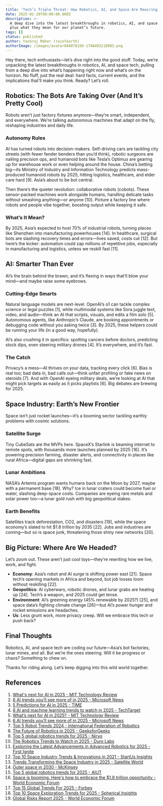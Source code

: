 ```yaml
---
title: 'Tech’s Triple Threat: How Robotics, AI, and Space Are Rewiring Our World'
date: 2025-02-20T00:00:00.000Z
description: >-
  A deep dive into the latest breakthroughs in robotics, AI, and space tech,
  plus what they mean for our planet’s future.
tags: []
status: published
author: Yashraj Maher (rajofearth)
authorImage: /images/avatar684078169-1748493218003.png
---
```


Hey there, tech enthusiasts—let’s dive right into the good stuff. Today, we’re unpacking the latest breakthroughs in robotics, AI, and space tech, pulling from a deep dive into what’s happening right now and what’s on the horizon. No fluff, just the real deal: hard facts, current events, and the implications that’ll make you think. Ready? Let’s roll.

## Robotics: The Bots Are Taking Over (And It’s Pretty Cool)

Robots aren’t just factory fixtures anymore—they’re smart, independent, and everywhere. We’re talking autonomous machines that adapt on the fly, reshaping industries and daily life.

### Autonomy Rules
AI has turned robots into decision-makers. Self-driving cars are tackling city streets (with fewer fender benders than you’d think), robotic surgeons are nailing precision ops, and humanoid bots like Tesla’s Optimus are gearing up for warehouse work or even helping around the house. China’s betting big—its Ministry of Industry and Information Technology predicts mass-produced humanoid robots by 2025, hitting logistics, healthcare, and elder care hard [9]. Asia’s about to be bot central.

Then there’s the quieter revolution: collaborative robots (cobots). These sensor-packed machines work alongside humans, handling delicate tasks without smashing anything—or anyone [10]. Picture a factory line where robots and people vibe together, boosting output while keeping it safe.

### What’s It Mean?
By 2025, Asia’s expected to host 70% of industrial robots, turning places like Shenzhen into manufacturing powerhouses [14]. In healthcare, surgical bots are slashing recovery times and errors—lives saved, costs cut [12]. But here’s the kicker: automation could zap millions of repetitive jobs, especially in manufacturing and logistics, unless we reskill fast [11].

## AI: Smarter Than Ever

AI’s the brain behind the brawn, and it’s flexing in ways that’ll blow your mind—and maybe raise some eyebrows.

### Cutting-Edge Smarts
Natural language models are next-level. OpenAI’s o1 can tackle complex science or legal puzzles [1], while multimodal systems like Sora juggle text, video, and audio—think an AI that scripts, visuals, and edits a film solo [5]. Autonomous agents, like Anthropic’s Claude, are booking appointments or debugging code without you asking twice [3]. By 2025, these helpers could be running your life (in a good way, hopefully).

AI’s also crushing it in specifics: spotting cancers before doctors, predicting stock dips, even steering military drones [4]. It’s everywhere, and it’s fast.

### The Catch
Privacy’s a mess—AI thrives on your data, tracking every click [6]. Bias is real too; bad data in, bad calls out—think unfair profiling or fake news on steroids [7]. And with OpenAI eyeing military deals, we’re looking at AI that might pick targets as easily as it picks playlists [6]. Big debates are brewing for 2025.

## Space Industry: Earth’s New Frontier

Space isn’t just rocket launches—it’s a booming sector tackling earthly problems with cosmic solutions.

### Satellite Surge
Tiny CubeSats are the MVPs here. SpaceX’s Starlink is beaming internet to remote spots, with thousands more launches planned by 2025 [16]. It’s powering precision farming, disaster alerts, and connectivity in places like rural Africa—digital gaps are shrinking fast.

### Lunar Ambitions
NASA’s Artemis program wants humans back on the Moon by 2027, maybe with a permanent base [18]. Why? Ice in lunar craters could become fuel or water, slashing deep-space costs. Companies are eyeing rare metals and solar power too—a lunar gold rush with big geopolitical stakes.

### Earth Benefits
Satellites track deforestation, CO2, and disasters [19], while the space economy’s slated to hit $1.8 trillion by 2035 [22]. Jobs and industries are coming—but so is space junk, threatening those shiny new networks [20].

## Big Picture: Where Are We Headed?

Let’s zoom out. These aren’t just cool toys—they’re rewriting how we live, work, and fight.

- **Economy**: Asia’s robot and AI surge is shifting power east [21]. Space tech’s opening markets in Africa and beyond, but job losses loom without reskilling [22].
- **Geopolitics**: AI cyberwars, robotic drones, and lunar grabs are heating up [24]. Tech’s a weapon, and 2025 could get tense.
- **Environment**: AI’s greening energy (45% renewable by 2025?) [25], and space data’s fighting climate change [26]—but AI’s power hunger and rocket emissions are headaches.
- **Us**: Less grunt work, more privacy creep. Will we embrace this tech or push back?

## Final Thoughts

Robotics, AI, and space tech are coding our future—Asia’s bot factories, lunar mines, and all. But we’re the ones steering. Will it be progress or chaos? Something to chew on.

Thanks for riding along. Let’s keep digging into this wild world together.

## References
1. [What's next for AI in 2025 - MIT Technology Review](https://www.technologyreview.com/2025/01/08/1109188/whats-next-for-ai-in-2025/)
2. [6 AI trends you’ll see more of in 2025 - Microsoft News](https://news.microsoft.com/source/features/ai/6-ai-trends-youll-see-more-of-in-2025/)
3. [5 Predictions for AI in 2025 - TIME](https://time.com/7204665/ai-predictions-2025/)
4. [8 AI and machine learning trends to watch in 2025 - TechTarget](https://www.techtarget.com/searchenterpriseai/tip/9-top-AI-and-machine-learning-trends)
5. [What’s next for AI in 2025? - MIT Technology Review](https://www.technologyreview.com/2025/01/14/1109958/whats-next-for-ai-in-2025-2/)
6. [6 AI trends you’ll see more of in 2025 - Microsoft News](https://news.microsoft.com/en-cee/2025/01/08/6-ai-trends-youll-see-more-of-in-2025/)
7. [Top 5 Robot Trends 2024 - International Federation of Robotics](https://ifr.org/ifr-press-releases/news/top-5-robot-trends-2024)
8. [The Future of Robotics in 2025 - GeeksforGeeks](https://www.geeksforgeeks.org/the-future-of-robotics/)
9. [Top 5 global robotics trends for 2025 - Niryo](https://niryo.com/robotics-trends-for-2025/)
10. [The Robotics Trends to Watch in 2025 - Duro Labs](https://durolabs.co/blog/robotics-trends/)
11. [Exploring the Latest Advancements in Advanced Robotics for 2025 - First Ignite](https://firstignite.com/exploring-the-latest-advancements-in-advanced-robotics-for-2025/)
12. [Top 10 Space Industry Trends & Innovations in 2021 - StartUs Insights](https://www.startus-insights.com/innovators-guide/top-10-spacetech-trends-innovations-2021/)
13. [Trends Transforming the Space Industry in 2025 - Satellite World](https://satelliteworldtoday.com/trends-transforming-the-space-industry-in-2025/)
14. [Outer space in 2030 - McKinsey](https://www.mckinsey.com/industries/aerospace-and-defense/our-insights/outer-space-in-2030)
15. [Top 5 global robotics trends for 2025 - AIUT](https://aiut.com/en/blog/robotics-trends-for-2025/)
16. [Space is booming. Here's how to embrace the $1.8 trillion opportunity - World Economic Forum](https://www.weforum.org/stories/2024/04/space-economy-technology-invest-rocket-opportunity/)
17. [Top 15 Global Trends For 2025 - Forbes](https://www.forbes.com/sites/sarwantsingh/2025/01/22/top-15-global-trends-for-2025/)
18. [Top 10 Space Exploration Trends for 2025 - Spherical Insights](https://www.sphericalinsights.com/blogs/top-10-space-exploration-industry-trends-and-innovations-in-2025-key-statistics-growth-projections-and-insights)
19. [Global Risks Report 2025 - World Economic Forum](https://www.weforum.org/publications/global-risks-report-2025/in-full/global-risks-2025-a-world-of-growing-divisions-c943fe3ba0/)
